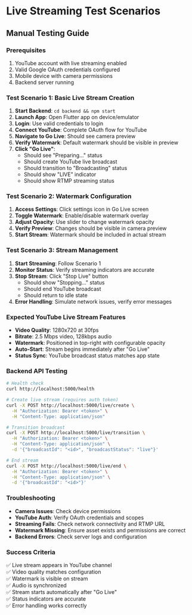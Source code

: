 # Live Streaming Test Scenarios

## Manual Testing Guide

### Prerequisites
1. YouTube account with live streaming enabled
2. Valid Google OAuth credentials configured
3. Mobile device with camera permissions
4. Backend server running

### Test Scenario 1: Basic Live Stream Creation
1. **Start Backend**: `cd backend && npm start`
2. **Launch App**: Open Flutter app on device/emulator
3. **Login**: Use valid credentials to login
4. **Connect YouTube**: Complete OAuth flow for YouTube
5. **Navigate to Go Live**: Should see camera preview
6. **Verify Watermark**: Default watermark should be visible in preview
7. **Click "Go Live"**: 
   - Should see "Preparing..." status
   - Should create YouTube live broadcast
   - Should transition to "Broadcasting" status
   - Should show "LIVE" indicator
   - Should show RTMP streaming status

### Test Scenario 2: Watermark Configuration
1. **Access Settings**: Click settings icon in Go Live screen
2. **Toggle Watermark**: Enable/disable watermark overlay
3. **Adjust Opacity**: Use slider to change watermark opacity
4. **Verify Preview**: Changes should be visible in camera preview
5. **Start Stream**: Watermark should be included in actual stream

### Test Scenario 3: Stream Management
1. **Start Streaming**: Follow Scenario 1
2. **Monitor Status**: Verify streaming indicators are accurate
3. **Stop Stream**: Click "Stop Live" button
   - Should show "Stopping..." status
   - Should end YouTube broadcast
   - Should return to idle state
4. **Error Handling**: Simulate network issues, verify error messages

### Expected YouTube Live Stream Features
- **Video Quality**: 1280x720 at 30fps
- **Bitrate**: 2.5 Mbps video, 128kbps audio
- **Watermark**: Positioned in top-right with configurable opacity
- **Auto-Start**: Stream begins immediately after "Go Live"
- **Status Sync**: YouTube broadcast status matches app state

### Backend API Testing
```bash
# Health check
curl http://localhost:5000/health

# Create live stream (requires auth token)
curl -X POST http://localhost:5000/live/create \
  -H "Authorization: Bearer <token>" \
  -H "Content-Type: application/json"

# Transition broadcast
curl -X POST http://localhost:5000/live/transition \
  -H "Authorization: Bearer <token>" \
  -H "Content-Type: application/json" \
  -d '{"broadcastId": "<id>", "broadcastStatus": "live"}'

# End stream
curl -X POST http://localhost:5000/live/end \
  -H "Authorization: Bearer <token>" \
  -H "Content-Type: application/json" \
  -d '{"broadcastId": "<id>"}'
```

### Troubleshooting
- **Camera Issues**: Check device permissions
- **YouTube Auth**: Verify OAuth credentials and scopes
- **Streaming Fails**: Check network connectivity and RTMP URL
- **Watermark Missing**: Ensure asset exists and permissions are correct
- **Backend Errors**: Check server logs and configuration

### Success Criteria
✅ Live stream appears in YouTube channel  
✅ Video quality matches configuration  
✅ Watermark is visible on stream  
✅ Audio is synchronized  
✅ Stream starts automatically after "Go Live"  
✅ Status indicators are accurate  
✅ Error handling works correctly  